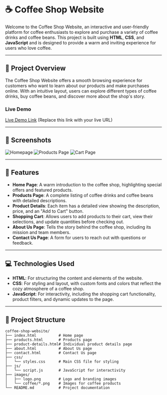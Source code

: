 # ☕ Coffee Shop Website

Welcome to the Coffee Shop Website, an interactive and user-friendly platform for coffee enthusiasts to explore and purchase a variety of coffee drinks and coffee beans. This project is built using **HTML**, **CSS**, and **JavaScript** and is designed to provide a warm and inviting experience for users who love coffee.

---

## 📝 Project Overview

The Coffee Shop Website offers a smooth browsing experience for customers who want to learn about our products and make purchases online. With an intuitive layout, users can explore different types of coffee drinks, buy coffee beans, and discover more about the shop's story.

### **Live Demo**

[Live Demo Link](#) (Replace this link with your live URL)

---

## 📸 Screenshots

![Homepage](images/homepage.png)
![Products Page](images/products.png)
![Cart Page](images/cart.png)

---

## 🚀 Features

- **Home Page**: A warm introduction to the coffee shop, highlighting special offers and featured products.
- **Products Page**: A complete listing of coffee drinks and coffee beans with detailed descriptions.
- **Product Details**: Each item has a detailed view showing the description, price, and an "Add to Cart" button.
- **Shopping Cart**: Allows users to add products to their cart, view their selections, and update quantities before checking out.
- **About Us Page**: Tells the story behind the coffee shop, including its mission and team members.
- **Contact Us Page**: A form for users to reach out with questions or feedback.

---

## 💻 Technologies Used

- **HTML**: For structuring the content and elements of the website.
- **CSS**: For styling and layout, with custom fonts and colors that reflect the cozy atmosphere of a coffee shop.
- **JavaScript**: For interactivity, including the shopping cart functionality, product filters, and dynamic updates to the page.

---

## 📂 Project Structure

```plaintext
coffee-shop-website/
├── index.html          # Home page
├── products.html       # Products page
├── product-details.html# Individual product details page
├── about.html          # About Us page
├── contact.html        # Contact Us page
├── css/
│   └── styles.css      # Main CSS file for styling
├── js/
│   └── script.js       # JavaScript for interactivity
├── images/
│   ├── logo.png        # Logo and branding images
│   └── coffee/*.png    # Images for coffee products
└── README.md           # Project documentation

